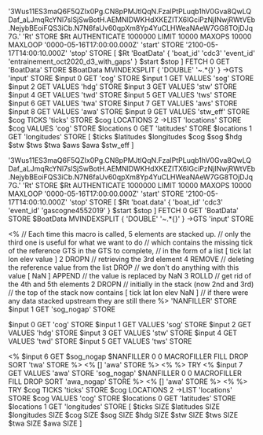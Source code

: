 '3Wus11ES3maQ6F5QZIx0Pg.CN8pPMJtlQqN.FzaIPtPLuqb1hV0Gva8QwLQDaf_aLJmqRcYNl7slSjSwBotH.AEMNlDWKHdXKEZITX6IGciPzNjINwjRWtVEb.NejybBEoiFQS3iCb.N7N6faUv60qpXm8Yp4YuCLHWeaNAeW7GG8TOjDJq7G.'
'Rt' STORE
$Rt AUTHENTICATE 1000000 LIMIT 10000 MAXOPS 10000 MAXLOOP
'0000-05-16T17:00:00.000Z' 'start' STORE
'2100-05-17T14:00:10.000Z' 'stop' STORE
[ $Rt 'BoatData' { 'boat_id' 'cdc3' 'event_id' 'entrainement_oct2020_d3_with_gaps' } $start $stop ] FETCH 0 GET 'BoatData' STORE
$BoatData
MVINDEXSPLIT { 'DOUBLE' '~.*{}' } ->GTS
'input' STORE
$input 0 GET 'cog' STORE
$input 1 GET VALUES 'sog' STORE
$input 2 GET VALUES 'hdg' STORE
$input 3 GET VALUES 'stw' STORE
$input 4 GET VALUES 'twd' STORE
$input 5 GET VALUES 'tws' STORE
$input 6 GET VALUES 'twa' STORE
$input 7 GET VALUES 'aws' STORE
$input 8 GET VALUES 'awa' STORE
$input 9 GET VALUES 'stw_eff' STORE
$cog TICKS 'ticks' STORE
$cog LOCATIONS 2 ->LIST 'locations' STORE
$cog VALUES 'cog' STORE
$locations 0 GET 'latitudes' STORE
$locations 1 GET 'longitudes' STORE
[ $ticks $latitudes $longitudes $cog $sog $hdg $stw $tws $twa $aws $awa $stw_eff ]

'3Wus11ES3maQ6F5QZIx0Pg.CN8pPMJtlQqN.FzaIPtPLuqb1hV0Gva8QwLQDaf_aLJmqRcYNl7slSjSwBotH.AEMNlDWKHdXKEZITX6IGciPzNjINwjRWtVEb.NejybBEoiFQS3iCb.N7N6faUv60qpXm8Yp4YuCLHWeaNAeW7GG8TOjDJq7G.'
'Rt' STORE
$Rt AUTHENTICATE 1000000 LIMIT 10000 MAXOPS 10000 MAXLOOP
'0000-05-16T17:00:00.000Z' 'start' STORE
'2100-05-17T14:00:10.000Z' 'stop' STORE
[ $Rt 'boat.data' { 'boat_id' 'cdc3' 'event_id' 'gascogne4552019' } $start $stop ] FETCH 0 GET 'BoatData' STORE
$BoatData
MVINDEXSPLIT { 'DOUBLE' '~.*{}' } ->GTS
'input' STORE

<%
  // Each time this macro is called, 5 elements are stacked up.
  // only the third one is useful for what we want to do
  // which contains the missing tick of the reference GTS in the GTS to complete,
  // in the form of a list [ tick lat lon elev value ]
  2 DROPN // retrieving the 3rd element 
  4 REMOVE // deleting the reference value from the list
  DROP // we don't do anything with this value
  [ NaN ] APPEND // the value is replaced by NaN
  3 ROLLD // get rid of the 4th and 5th elements 
  2 DROPN // initially in the stack (now 2nd and 3rd)
  // the top of the stack now contains [ tick lat lon elev NaN ]
  // if there were any data stacked upstream they are still there 
%> 'NANFILLER' STORE
$input 1 GET 'sog_nogap' STORE

$input 0 GET 'cog' STORE
$input 1 GET VALUES 'sog' STORE
$input 2 GET VALUES 'hdg' STORE
$input 3 GET VALUES 'stw' STORE
$input 4 GET VALUES 'twd' STORE
$input 5 GET VALUES 'tws' STORE

<% $input 6 GET $sog_nogap $NANFILLER 0 0 MACROFILLER FILL DROP SORT 'twa' STORE %>
<% [] 'awa' STORE %>
<% %>
TRY
<% 
$input 7 GET VALUES 'awa' STORE 
'sog_nogap' $NANFILLER 0 0 MACROFILLER FILL DROP SORT 'awa_nogap' STORE
%>
<% [] 'awa' STORE %>
<% %>
TRY
$cog TICKS 'ticks' STORE
$cog LOCATIONS 2 ->LIST 'locations' STORE
$cog VALUES 'cog' STORE
$locations 0 GET 'latitudes' STORE
$locations 1 GET 'longitudes' STORE
[ $ticks SIZE $latitudes SIZE $longitudes SIZE $cog SIZE $sog SIZE $hdg SIZE $stw SIZE $tws SIZE $twa SIZE $awa SIZE ] 